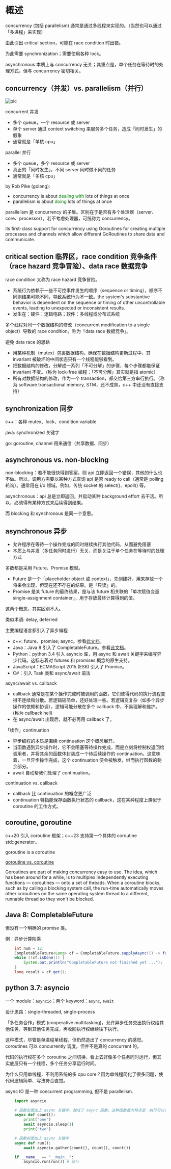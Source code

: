 # 概述

concurrency (包括 parallelism) 通常是通过多线程来实现的。（当然也可以通过「多进程」来实现）

由此引出 critical section，可能在 race condition 时出错。

为此需要 synchronization；需要使用各种 lock。

asynchronous 本质上与 concurrency 无关；其重点是，单个任务在等待时的处理方式。但与 concurrency 密切相关。

## concurrency（并发）vs. parallelism（并行）

![pic](pics/concurrency-vs-parallelism-by-joearms.jpeg)

concurrent 并发
- 多个 queue，一个 resource 或 server
- 单个 server 通过 context switching 来服务多个任务，造成「同时发生」的假象
- 通常就是「单核 cpu」

parallel 并行
- 多个 queue，多个 resource 或 server
- 真正的「同时发生」，不同 server 同时做不同的任务
- 通常就是「多核 cpu」

by Rob Pike (golang):
- concurrency is about <font color=green>dealing with</font> lots of things at once
- parallelism is about <font color=green>doing</font> lots of things at once

parallelism 是 concurrency 的子集。区别在于是否有多个处理器（server、core、processor）。若不考虑处理器，可统称为 concurrency。

its first-class support for concurrency using Goroutines for creating multiple processes and channels which allow different GoRoutines to share data and communicate.

## critical section 临界区，race condition 竞争条件（race hazard 竞争冒险）、data race 数据竞争

race condition 又称为 race hazard 竞争冒险。

- 系统行为依赖于一些不可控事件发生的顺序（sequence or timing），顺序不同则结果可能不同，导致系统行为不一致。the system's substantive behavior is dependent on the sequence or timing of other uncontrollable events, leading to unexpected or inconsistent results.
- 发生在：硬件：逻辑电路；软件：多线程或分布式系统

多个线程对同一个数据结构的修改（concurrent modification to a single object）导致的 race condition，称为「data race 数据竞争」。

避免 data race 的思路
- 用某种机制（mutex）包裹数据结构，确保在数据结构更新过程中，其 invariant 被破坏的中间状态只有一个线程能够看到。
- 把数据结构的修改，分解成一系列「不可分解」的步骤，每个步骤都能保证 invariant 不变。（称为 lock-free 编程；「不可分解」其实就是指 atomic）
- 所有对数据结构的修改，作为一个 transaction，都交给第三方串行执行。（称为 software transactional memory, STM，还不成熟，c++ 中还没有直接支持）

## synchronization 同步

c++：各种 mutex、lock、condition variable

java: synchronized 关键字

go: goroutine, channel 用来通信（共享数据、同步）

## asynchronous vs. non-blocking

non-blocking：若不能很快得到答案，则 api 立即返回一个错误，其他的什么也不做。所以，调用方需要以某种方式查询 api 是否 ready to call（通常是 polling 轮询）。通常用在 i/o 领域。例如，传统 socket 的 select()、epoll() 等。

asynchronous：api 总是立即返回，并启动某种 background effort 去干活。所以，必须得有某种方式来后续得到结果。

而 blocking 和 synchronous 是同一个意思。

## asynchronous 异步

- 允许程序在等待一个操作完成的同时继续执行其他代码，从而避免阻塞
- 本质上与并发（多任务同时进行）无关，而是关注于单个任务在等待时的处理方式

多数都是采用 Future、Promise 模型。
- Future 是一个「placeholder object 或 context」，先创建好，用来存放一个将来会出现、但现在还不存在的结果。是「只读」的。
- Promise 是某 future 的最终结果，是与该 future 相关联的「单次赋值变量 single-assignment container」，用于存放最终计算得到的值。

这两个概念，其实区别不大。

类似术语: delay, deferred

主要编程语言都引入了异步编程
- c++: future、promise; async。参看[此文档](cpp-并发-异步编程.md)。
- Java：Java 8 引入了 CompletableFuture。参看[此文档](java-异步编程.md)。
- Python：python 3.4 引入 asyncio 库，用 async 和 await 关键字来编写异步代码。这标志着对 futures 和 promises 概念的原生支持。
- JavaScript：ECMAScript 2015 (ES6) 引入了 Promise。
- C#：引入 Task 类和 async/await 语法

async/await vs. callback
- callback 通常是在某个操作完成时被调用的函数，它们使得代码的执行流程变得不连续和分散。若逻辑较简单，还好处理一些。若逻辑变复杂（如多个异步操作的依赖和协调），逻辑可能分散在多个 callback 中，不易理解和维护。(称为 callback hell)
- 在 async/await 出现后，就不必再用 callback 了。

「续作」continuation
- 异步编程的本质是围绕 continuation 这个概念展开。
- 当函数遇到异步操作时，它不会阻塞等待操作完成，而是立刻将控制权返回给调用者，并将其余的函数体封装成一个待后续操作的 continuation。这意味着，一旦异步操作完成，这个 continuation 便会被触发，继而执行函数的剩余部分。
- await 自动帮我们处理了 continuation。

continuation vs. callback
- callback 比 continuation 的概念更广泛
- continuation 特指能保存函数执行状态的 callback，这在某种程度上类似于 coroutine 的工作方式。

## coroutine, goroutine

c++20 引入 coroutine 框架；c++23 支持第一个具体的 coroutine std::generator。

goroutine is a coroutine

[goroutine vs. coroutine](https://go.dev/doc/faq#goroutines)

Goroutines are part of making concurrency easy to use. The idea, which has been around for a while, is to multiplex independently executing functions — coroutines — onto a set of threads. When a coroutine blocks, such as by calling a blocking system call, the run-time automatically moves other coroutines on the same operating system thread to a different, runnable thread so they won't be blocked. 

## Java 8: CompletableFuture

但没有一个明确的 promise 类。

例：异步计算阶乘

```java
    int num = 12;
    CompletableFuture<Long> cf = CompletableFuture.supplyAsync(() -> factorial(num));
    while (!cf.isDone()) {
        System.out.println("CompletableFuture not finished yet ...");
    }
    long result = cf.get();
```

## python 3.7: asyncio

一个 module：`asyncio`；两个 keyword：`async`, `await`

设计思路：single-threaded, single-process

「多任务合作」模式 (cooperative multitasking)，允许异步任务交出执行权给其他任务，等到其他任务完成，再收回执行权继续往下执行。

这种模式，尽管是单进程单线程，但仍然造出了 concurrency 的感觉。coroutines 可以 concurrently 调度，但并不是真的 concurrent 的。

代码的执行权在多个 coroutine 之间切换，看上去好像多个任务同时运行，但其实底层只有一个线程，多个任务分享运行时间。

为什么只用单线程，不利用系统的多 cpu core？因为单线程简化了很多问题，使代码逻辑简单、写法符合直觉。

async IO 是一种 concurrent programming, 但不是 parallelism.


```python
    import asyncio

    # 函数前面加上 async 关键字，就成了 async 函数。这种函数最大特点是：执行可以暂停，交出执行权。
    async def count():
        print("one")
        await asyncio.sleep(1)
        print("two")

    # 函数前面加上 async 关键字
    async def run():
        await asyncio.gather(count(), count(), count())

    if __name__ == "__main__":
        asyncio.run(run()) # 运行
```


